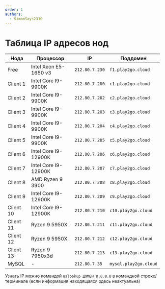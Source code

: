 ```yaml
---
order: 1
authors:
  - SimonSays2310
---
```


# Таблица IP адресов нод

| Нода | Процессор | IP | Поддомен |
|---|---|---|---|
| Free | Intel Xeon E5-1650 v3 | `212.80.7.230` | `f1.play2go.cloud` |
| Client 1 | Intel Core I9-9900K | `212.80.7.200` | `c1.play2go.cloud` |
| Client 2 | Intel Core I9-9900K | `212.80.7.202` | `c2.play2go.cloud` |
| Client 3 | Intel Core I9-9900K | `212.80.7.203` | `c3.play2go.cloud` |
| Client 4 | Intel Core I9-9900K | `212.80.7.204` | `c4.play2go.cloud` |
| Client 5 | Intel Core I9-9900K | `212.80.7.205` | `c5.play2go.cloud` |
| Client 6 | Intel Core I9-12900K | `212.80.7.206` | `c6.play2go.cloud` |
| Client 7 | Intel Core I9-12900K | `212.80.7.207` | `c7.play2go.cloud` |
| Client 8 | AMD Ryzen 9 3900 | `212.80.7.208` | `c8.play2go.cloud` |
| Client 9 | Intel Core I9-12900K | `212.80.7.209` | `c9.play2go.cloud` |
| Client 10 | Intel Core I9-12900K | `212.80.7.210` | `c10.play2go.cloud` |
| Client 11 | Ryzen 9 5950X | `212.80.7.211` | `c11.play2go.cloud` |
| Client 12 | Ryzen 9 5950X | `212.80.7.212` | `c12.play2go.cloud` |
| Client 13 | Ryzen 9 7950x3d | `212.80.7.213` | `c13.play2go.cloud` |
| MySQL | - | `212.80.7.35` | `mysql.play2go.cloud` |

Узнать IP можно командой `nslookup ДОМЕН 8.8.8.8` в командной строке/терминале (если информация находящаяся здесь неактуальна)
